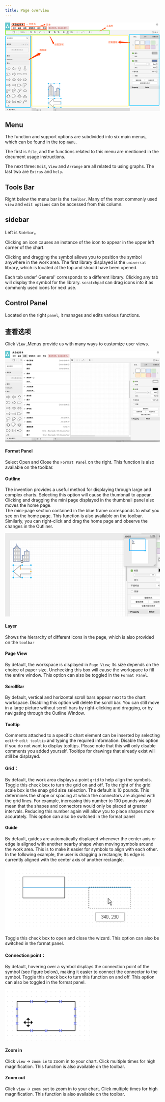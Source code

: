 ```yaml
---
title: Page overview
---
```


 ![Online Diagram Drawing](/public/themes/freedgo/draw_info.png "Page overview") 
 
 
## Menu 


The function and support options are subdivided into six main menus, which can be found in the top `menu`. 

The first is `file`, and the functions related to this menu are mentioned in the document usage instructions. 
 
 The next three: `Edit`, `View` and `Arrange` are all related to using graphs. The last two are `Extras` and `help`.


## Tools Bar 

Right below the menu bar is the `toolbar`. Many of the most commonly used `view` and `edit options` can be accessed from this column.

## sidebar 
Left is `Sidebar`。 



Clicking an icon causes an instance of the icon to appear in the upper left corner of the chart. 

Clicking and dragging the symbol allows you to position the symbol anywhere in the work area. 
 The first library displayed is the `universal` library, which is located at the top and should have been opened. 
 
 Each tab under' General' corresponds to a different library.
  Clicking any tab will display the symbol for the library.
   `scratchpad` can drag icons into it as commonly used icons for next use.

## Control Panel

Located on the right `panel`, it manages and edits various functions.

## 查看选项

Click `View` ,Menus provide us with many ways to customize user views.

 ![Online Diagram Drawing](/public/themes/freedgo/draw_info1.png "draw info") 

#### Format Panel

Select Open and Close the `Format Panel` on the right. This function is also available on the toolbar.

#### Outline

The invention provides a useful method for displaying through large and complex charts. 
Selecting this option will cause the thumbnail to appear. 
Clicking and dragging the mini page displayed in the thumbnail panel also moves the home page.  
The mini-page section contained in the blue frame corresponds to what you see on the home page. 
This function is also available on the toolbar.
 Similarly, you can right-click and drag the home page and observe the changes in the Outliner.

![Online Diagram Drawing](/public/themes/freedgo/draw_info2.png "Outline") 

#### Layer

Shows the hierarchy of different icons in the page, which is also provided on the `toolbar`

#### Page View 

By default, the workspace is displayed in `Page View`; Its size depends on the choice of paper size. Unchecking this box will cause the workspace to fill the entire window. This option can also be toggled in the `Format Panel`.

####	ScrollBar

By default, vertical and horizontal scroll bars appear next to the chart workspace. 
Disabling this option will delete the scroll bar. 
You can still move in a large picture without scroll bars by right-clicking and dragging, or by navigating through the Outline Window.

####	Tooltip



Comments attached to a specific chart element can be inserted by selecting `edit`-> `edit tooltip` and typing the required information. Disable this option if you do not want to display tooltips. Please note that this will only disable comments you added yourself. Tooltips for drawings that already exist will still be displayed.

####	Grid：


By default, the work area displays a point `grid` to help align the symbols. Toggle this check box to turn the grid on and off. To the right of the grid scale box is the snap grid size selection. The default is 10 pounds. This determines the shape or spacing at which the connectors are aligned with the grid lines. For example, increasing this number to 100 pounds would mean that the shapes and connectors would only be placed at greater intervals. Reducing this number again will allow you to place shapes more accurately. This option can also be switched in the format panel

####	Guide

By default, guides are automatically displayed whenever the center axis or edge is aligned with another nearby shape when moving symbols around the work area. This is to make it easier for symbols to align with each other. In the following example, the user is dragging a rectangle; Its edge is currently aligned with the center axis of another rectangle.

![Online Diagram Drawing](/public/themes/freedgo/draw_info3.png "Guide") 

Toggle this check box to open and close the wizard. This option can also be switched in the format panel.

####	Connection point：

By default, hovering over a symbol displays the connection point of the symbol (see figure below), making it easier to connect the connector to the symbol. Toggle this check box to turn this function on and off. This option can also be toggled in the format panel.

![Online Diagram Drawing](/public/themes/freedgo/draw_info4.png "Connection Piont") 
 
####	Zoom in

Click `view` -> `zoom in` to zoom in to your chart. Click multiple times for high magnification. This function is also available on the toolbar.

####    Zoom out

Click `view` -> `zoom out` to zoom in to your chart. Click multiple times for high magnification. This function is also available on the toolbar.





